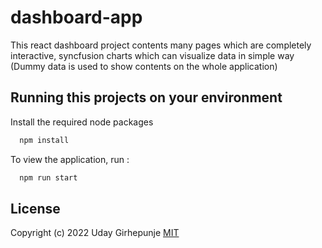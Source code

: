 # dashboard-app
This react dashboard project contents many pages which are completely interactive, syncfusion charts which can visualize data in simple way (Dummy data is used to show contents on the whole application)

## Running this projects on your environment 
Install the required node packages
```bash
  npm install
```
To view the application, run : 
```bash
  npm run start
```

## License
Copyright (c) 2022 Uday Girhepunje
[MIT](./LICENSE)
